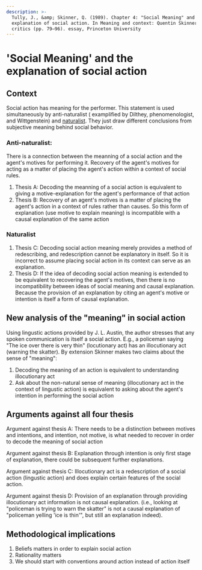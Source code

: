 ```yaml
---
description: >-
  Tully, J., &amp; Skinner, Q. (1989). Chapter 4: "Social Meaning" and the
  explanation of social action. In Meaning and context: Quentin Skinner and his
  critics (pp. 79–96). essay, Princeton University
---
```


# 'Social Meaning' and the explanation of social action

## Context

Social action has meaning for the performer. This statement is used simultaneously by anti-naturalist ( examplified by Dilthey, phenomenologist, and Wittgenstein) and [naturalist](https://www.rep.routledge.com/articles/thematic/naturalism-in-social-science/v-1). They just draw different conclusions from subjective meaning behind social behavior.&#x20;

### **Anti-naturalist:**&#x20;

There is a connection between the meanning of a social action and the agent's motives for performing it. Recovery of the agent's motives for acting as a matter of placing the agent's action within a context of social rules.&#x20;

1. Thesis A: Decoding the meanning of a social action is equivalent to giving a motive-explanation for the agent's performance of that action&#x20;
2. Thesis B: Recovery of an agent's motives is a matter of placing the agent's action in a context of rules rather than causes. So this form of explanation (use motive to explain meaning) is incompatible with a causal explanation of the same action&#x20;

### Naturalist

1. Thesis C: Decoding social action meaning merely provides a method of redescribing, and redescription cannot be explanatory in itself. So it is incorrect to assume placing social action in its context can serve as an explanation.&#x20;
2. Thesis D: If the idea of decoding social action meaning is extended to be equivalent to recovering the agent's motives, then there is no incompatibility between ideas of social meaning and causal explanation. Because the provision of an explanation by citing an agent's motive or intention is itself a form of causal explanation.&#x20;



## New analysis of the "meaning" in social action&#x20;

Using lingustic actions provided by J. L. Austin, the author stresses that any spoken communication is itself a social action. E.g., a policeman saying "The ice over there is very thin" (locutionary act) has an illocutionary act (warning the skatter). By extension Skinner makes two claims about the sense of "meaning": &#x20;

1. Decoding the meaning of an action is equivalent to understanding illocutionary act&#x20;
2. Ask about the non-natural sense of meaning (illocutionary act in the context of lingustic action) is equivalent to asking about the agent's intention in performing the social action

## Arguments against all four thesis&#x20;

Argument against thesis A: There needs to be a distinction between motives and intentions, and intention, not motive, is what needed to recover in order to decode the meaning of social action&#x20;

Argument against thesis B: Explanation through intention is only first stage of explanation, there could be subsequent further explanations.&#x20;

Argument against thesis C: Illocutionary act is a redescription of a social action (lingustic action) and does explain certain features of the social action.&#x20;

Argument against thesis D: Provision of an explanation through providing illocutionary act information is not causal explanation. (i.e., looking at "policeman is trying to warn the skatter" is not a causal explanation of "policeman yelling 'ice is thin'", but still an explanation indeed).&#x20;

## Methodological implications&#x20;

1. Beliefs matters in order to explain social action&#x20;
2. Rationality matters&#x20;
3. We should start with conventions around action instead of action itself
